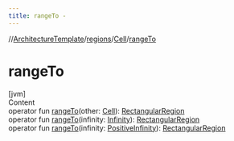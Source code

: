 ```yaml
---
title: rangeTo -
---
```

//[ArchitectureTemplate](../../index.md)/[regions](../index.md)/[Cell](index.md)/[rangeTo](range-to.md)



# rangeTo  
[jvm]  
Content  
operator fun [rangeTo](range-to.md)(other: [Cell](index.md)): [RectangularRegion](../-rectangular-region/index.md)  
operator fun [rangeTo](range-to.md)(infinity: [Infinity](../../extensions/-infinity/index.md)): [RectangularRegion](../-rectangular-region/index.md)  
operator fun [rangeTo](range-to.md)(infinity: [PositiveInfinity](../../extensions/-positive-infinity/index.md)): [RectangularRegion](../-rectangular-region/index.md)  



